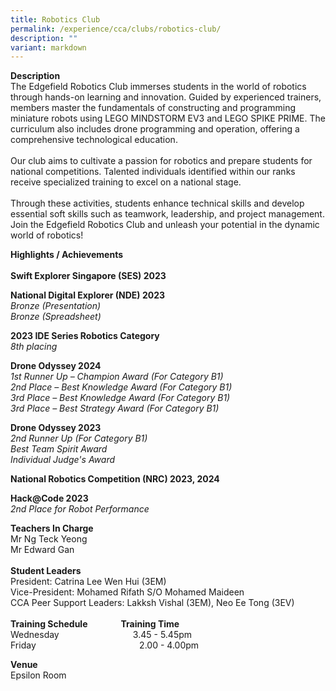 ```yaml
---
title: Robotics Club
permalink: /experience/cca/clubs/robotics-club/
description: ""
variant: markdown
---
```

**Description** <br>
The Edgefield Robotics Club immerses students in the world of robotics through hands-on learning and innovation. Guided by experienced trainers, members master the fundamentals of constructing and programming miniature robots using LEGO MINDSTORM EV3 and LEGO SPIKE PRIME. The curriculum also includes drone programming and operation, offering a comprehensive technological education. <br><br>
Our club aims to cultivate a passion for robotics and prepare students for national competitions. Talented individuals identified within our ranks receive specialized training to excel on a national stage. <br><br>
Through these activities, students enhance technical skills and develop essential soft skills such as teamwork, leadership, and project management. Join the Edgefield Robotics Club and unleash your potential in the dynamic world of robotics!

**Highlights / Achievements** <br><br>
**Swift Explorer Singapore (SES) 2023**

**National Digital Explorer (NDE) 2023**<br>
<em>Bronze (Presentation)
<br>Bronze (Spreadsheet)</em>

**2023 IDE Series Robotics Category**<br>
<em>8th placing</em>

**Drone Odyssey 2024**<br>
<em>1st Runner Up – Champion Award (For Category B1)<br>
2nd Place – Best Knowledge Award (For Category B1)<br>
3rd Place – Best Knowledge Award (For Category B1)<br>
3rd Place – Best Strategy Award (For Category B1)</em>
	
	
**Drone Odyssey 2023**<br>
<em>2nd Runner Up (For Category B1)<br>
Best Team Spirit Award<br>
Individual Judge's Award</em>

**National Robotics Competition (NRC) 2023, 2024**

**Hack@Code 2023**<br>
<em>2nd Place for Robot Performance</em>

**Teachers In Charge** <br>
Mr Ng Teck Yeong<br>
Mr Edward Gan<br><br>
**Student Leaders**<br>
President: Catrina Lee Wen Hui (3EM)<br>
Vice-President: Mohamed Rifath S/O Mohamed Maideen<br>
CCA Peer Support Leaders: Lakksh Vishal (3EM), Neo Ee Tong (3EV)<br><br>
**Training Schedule&nbsp;&nbsp; &nbsp;&nbsp;&nbsp; &nbsp;&nbsp;&nbsp; &nbsp;&nbsp; &nbsp; Training Time** <br>
Wednesday&nbsp;&nbsp; &nbsp;&nbsp;&nbsp; &nbsp;&nbsp;&nbsp; &nbsp;&nbsp;&nbsp; &nbsp;&nbsp;&nbsp; &nbsp;&nbsp;&nbsp; &nbsp;&nbsp; &nbsp;&nbsp;&nbsp;&nbsp;3.45 - 5.45pm <br>
Friday&nbsp;&nbsp; &nbsp;&nbsp;&nbsp; &nbsp;&nbsp;&nbsp; &nbsp;&nbsp;&nbsp; &nbsp;&nbsp;&nbsp; &nbsp;&nbsp;&nbsp; &nbsp;&nbsp;&nbsp; &nbsp;&nbsp;&nbsp; &nbsp;&nbsp;&nbsp; &nbsp;&nbsp;&nbsp;&nbsp;&nbsp;&nbsp;&nbsp;2.00 - 4.00pm

**Venue** <br>
Epsilon Room